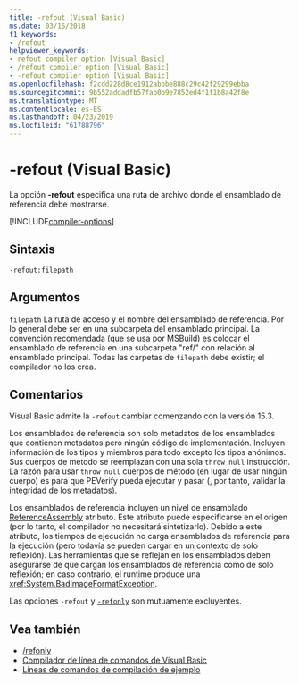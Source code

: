 ```yaml
---
title: -refout (Visual Basic)
ms.date: 03/16/2018
f1_keywords:
- /refout
helpviewer_keywords:
- refout compiler option [Visual Basic]
- /refout compiler option [Visual Basic]
- -refout compiler option [Visual Basic]
ms.openlocfilehash: f2cdd228d8ce1912abbbe888c29c42f29299ebba
ms.sourcegitcommit: 9b552addadfb57fab0b9e7852ed4f1f1b8a42f8e
ms.translationtype: MT
ms.contentlocale: es-ES
ms.lasthandoff: 04/23/2019
ms.locfileid: "61788796"
---
```

# <a name="-refout-visual-basic"></a>-refout (Visual Basic)

La opción **-refout** especifica una ruta de archivo donde el ensamblado de referencia debe mostrarse.

[!INCLUDE[compiler-options](~/includes/compiler-options.md)]

## <a name="syntax"></a>Sintaxis

```console
-refout:filepath
```

## <a name="arguments"></a>Argumentos

 `filepath` La ruta de acceso y el nombre del ensamblado de referencia. Por lo general debe ser en una subcarpeta del ensamblado principal. La convención recomendada (que se usa por MSBuild) es colocar el ensamblado de referencia en una subcarpeta "ref/" con relación al ensamblado principal. Todas las carpetas de `filepath` debe existir; el compilador no los crea. 

## <a name="remarks"></a>Comentarios

Visual Basic admite la `-refout` cambiar comenzando con la versión 15.3.

Los ensamblados de referencia son solo metadatos de los ensamblados que contienen metadatos pero ningún código de implementación. Incluyen información de los tipos y miembros para todo excepto los tipos anónimos. Sus cuerpos de método se reemplazan con una sola `throw null` instrucción. La razón para usar `throw null` cuerpos de método (en lugar de usar ningún cuerpo) es para que PEVerify pueda ejecutar y pasar (, por tanto, validar la integridad de los metadatos).

Los ensamblados de referencia incluyen un nivel de ensamblado [ReferenceAssembly](xref:System.Runtime.CompilerServices.ReferenceAssemblyAttribute) atributo. Este atributo puede especificarse en el origen (por lo tanto, el compilador no necesitará sintetizarlo). Debido a este atributo, los tiempos de ejecución no carga ensamblados de referencia para la ejecución (pero todavía se pueden cargar en un contexto de solo reflexión). Las herramientas que se reflejan en los ensamblados deben asegurarse de que cargan los ensamblados de referencia como de solo reflexión; en caso contrario, el runtime produce una <xref:System.BadImageFormatException>.

Las opciones `-refout` y [`-refonly`](refonly-compiler-option.md) son mutuamente excluyentes.

## <a name="see-also"></a>Vea también

- [/refonly](refonly-compiler-option.md)
- [Compilador de línea de comandos de Visual Basic](index.md)
- [Líneas de comandos de compilación de ejemplo](sample-compilation-command-lines.md)

